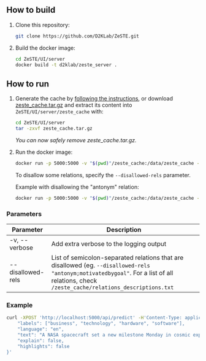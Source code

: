 ## How to build

1. Clone this repository:
    ```sh
    git clone https://github.com/D2KLab/ZeSTE.git
    ```

1. Build the docker image:
    ```sh
    cd ZeSTE/UI/server
    docker build -t d2klab/zeste_server .
    ```

## How to run

1. Generate the cache by [following the instructions](https://github.com/D2KLab/ZeSTE?tab=readme-ov-file#reproducing-results), or download [zeste_cache.tar.gz]() and extract its content into `ZeSTE/UI/server/zeste_cache` with:
    ```sh
    cd ZeSTE/UI/server
    tar -zxvf zeste_cache.tar.gz
    ```
    _You can now safely remove zeste_cache.tar.gz._

1. Run the docker image:
    ```sh
    docker run -p 5000:5000 -v "$(pwd)"/zeste_cache:/data/zeste_cache --name zeste-server d2klab/zeste_server
    ```
    To disallow some relations, specify the `--disallowed-rels` parameter.

    Example with disallowing the "antonym" relation:
    ```sh
    docker run -p 5000:5000 -v "$(pwd)"/zeste_cache:/data/zeste_cache --name zeste-server d2klab/zeste_server --disallowed-rels "antonym"
    ```

### Parameters

| Parameter | Description |
| --- | --- |
| -v, --verbose | Add extra verbose to the logging output |
| --disallowed-rels | List of semicolon-separated relations that are disallowed (eg. `--disallowed-rels "antonym;motivatedbygoal"`. For a list of all relations, check `/zeste_cache/relations_descriptions.txt` |

### Example

```sh
curl -XPOST 'http://localhost:5000/api/predict' -H'Content-Type: application/json' -d'{
    "labels": ["business", "technology", "hardware", "software"],
    "language": "en",
    "text": "A NASA spacecraft set a new milestone Monday in cosmic exploration by entering orbit around an asteroid, Bennu, the smallest object ever to be circled by a human-made spaceship. The spacecraft, called OSIRIS-REx, is the first-ever US mission designed to visit an asteroid and return a sample of its dust back to Earth..",
    "explain": false,
    "highlights": false
}'
```
